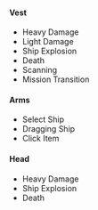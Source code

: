 #### Vest

- Heavy Damage
- Light Damage
- Ship Explosion
- Death
- Scanning
- Mission Transition

#### Arms

- Select Ship
- Dragging Ship
- Click Item

#### Head

- Heavy Damage
- Ship Explosion
- Death


